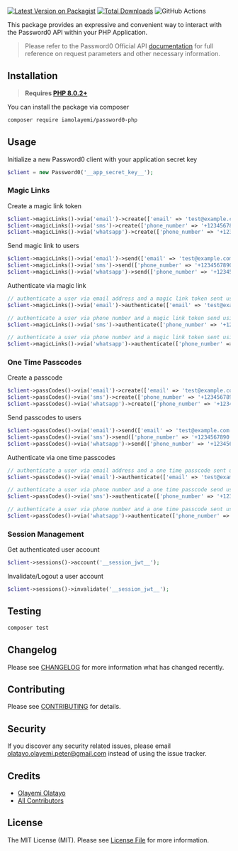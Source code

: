 [![Latest Version on Packagist](https://img.shields.io/packagist/v/iamolayemi/password0-php.svg?style=flat-square)](https://packagist.org/packages/iamolayemi/password0-php)
[![Total Downloads](https://img.shields.io/packagist/dt/iamolayemi/password0-php.svg?style=flat-square)](https://packagist.org/packages/iamolayemi/password0-php)
![GitHub Actions](https://github.com/iamolayemi/password0-php/actions/workflows/run-tests.yml/badge.svg)

This package provides an expressive and convenient way to interact with the Password0 API within your PHP
Application.

> Please refer to the Password0 Official API [documentation](https://password0.com/docs) for full reference on request
> parameters and other necessary information.

## Installation

> **Requires [PHP 8.0.2+](https://php.net/releases)**

You can install the package via composer

```bash
composer require iamolayemi/password0-php
```

## Usage

Initialize a new Password0 client with your application secret key

```php
$client = new Password0('__app_secret_key__');
```

### Magic Links

Create a magic link token

```php
$client->magicLinks()->via('email')->create(['email' => 'test@example.com']); // for email channel
$client->magicLinks()->via('sms')->create(['phone_number' => '+1234567890']); // for sms channel
$client->magicLinks()->via('whatsapp')->create(['phone_number' => '+1234567890']); // for whatsapp channel
```

Send magic link to users

```php
$client->magicLinks()->via('email')->send(['email' => 'test@example.com']); // via email
$client->magicLinks()->via('sms')->send(['phone_number' => '+1234567890']); // via sms
$client->magicLinks()->via('whatsapp')->send(['phone_number' => '+1234567890']); // via whatsapp
```

Authenticate via magic link

```php
// authenticate a user via email address and a magic link token sent using email
$client->magicLinks()->via('email')->authenticate(['email' => 'test@example.com', 'token' => 'test-email-token']);

// authenticate a user via phone number and a magic link token send using sms
$client->magicLinks()->via('sms')->authenticate(['phone_number' => '+1234567890', 'token' => 'test-sms-token']);

// authenticate a user via phone number and a magic link token sent using whatsapp
$client->magicLinks()->via('whatsapp')->authenticate(['phone_number' => '+1234567890', 'token' => 'test-whatsapp-token']);
```

### One Time Passcodes

Create a passcode

```php
$client->passCodes()->via('email')->create(['email' => 'test@example.com']); // for email channel
$client->passCodes()->via('sms')->create(['phone_number' => '+1234567890']); // for sms channel
$client->passCodes()->via('whatsapp')->create(['phone_number' => '+1234567890']); // for whatsapp channel
```

Send passcodes to users

```php
$client->passCodes()->via('email')->send(['email' => 'test@example.com']); // via email
$client->passCodes()->via('sms')->send(['phone_number' => '+1234567890']); // via sms
$client->passCodes()->via('whatsapp')->send(['phone_number' => '+1234567890']); // via whatsapp
```

Authenticate via one time passcodes

```php
// authenticate a user via email address and a one time passcode sent using email
$client->passCodes()->via('email')->authenticate(['email' => 'test@example.com', 'code' => '123456']);

// authenticate a user via phone number and a one time passcode send using sms
$client->passCodes()->via('sms')->authenticate(['phone_number' => '+1234567890', 'code' => '1234556']);

// authenticate a user via phone number and a one time passcode sent using whatsapp
$client->passCodes()->via('whatsapp')->authenticate(['phone_number' => '+1234567890', 'code' => '123456']);
```

### Session Management

Get authenticated user account

```php
$client->sessions()->account('__session_jwt__');
```

Invalidate/Logout a user account

```php
$client->sessions()->invalidate('__session_jwt__');
```

## Testing

```bash
composer test
```

## Changelog

Please see [CHANGELOG](CHANGELOG.md) for more information what has changed recently.

## Contributing

Please see [CONTRIBUTING](CONTRIBUTING.md) for details.

## Security

If you discover any security related issues, please email olatayo.olayemi.peter@gmail.com instead of using the issue
tracker.

## Credits

- [Olayemi Olatayo](https//github.com/iamolayemi)
- [All Contributors](../../contributors)

## License

The MIT License (MIT). Please see [License File](LICENSE.md) for more information.
